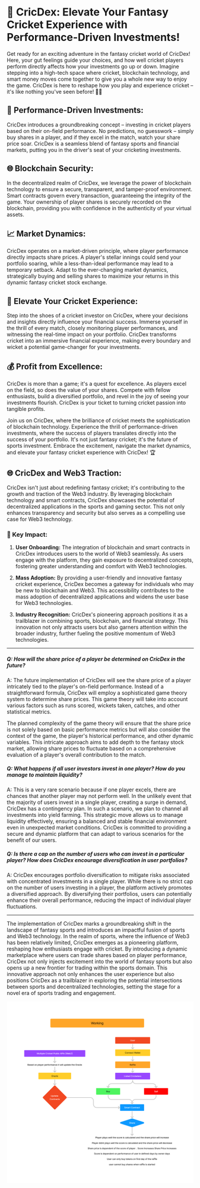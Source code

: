 # 🏏 CricDex: Elevate Your Fantasy Cricket Experience with Performance-Driven Investments!

Get ready for an exciting adventure in the fantasy cricket world of CricDex! Here, your gut feelings guide your choices, and how well cricket players perform directly affects how your investments go up or down. Imagine stepping into a high-tech space where cricket, blockchain technology, and smart money moves come together to give you a whole new way to enjoy the game. CricDex is here to reshape how you play and experience cricket – it's like nothing you've seen before! 🏏✨

## 💼 Performance-Driven Investments:

CricDex introduces a groundbreaking concept – investing in cricket players based on their on-field performance. No predictions, no guesswork – simply buy shares in a player, and if they excel in the match, watch your share price soar. CricDex is a seamless blend of fantasy sports and financial markets, putting you in the driver's seat of your cricketing investments.


## 🌐 Blockchain Security:

In the decentralized realm of CricDex, we leverage the power of blockchain technology to ensure a secure, transparent, and tamper-proof environment. Smart contracts govern every transaction, guaranteeing the integrity of the game. Your ownership of player shares is securely recorded on the blockchain, providing you with confidence in the authenticity of your virtual assets.



## 📈 Market Dynamics:

CricDex operates on a market-driven principle, where player performance directly impacts share prices. A player's stellar innings could send your portfolio soaring, while a less-than-ideal performance may lead to a temporary setback. Adapt to the ever-changing market dynamics, strategically buying and selling shares to maximize your returns in this dynamic fantasy cricket stock exchange.



## 🚀 Elevate Your Cricket Experience:

Step into the shoes of a cricket investor on CricDex, where your decisions and insights directly influence your financial success. Immerse yourself in the thrill of every match, closely monitoring player performances, and witnessing the real-time impact on your portfolio. CricDex transforms cricket into an immersive financial experience, making every boundary and wicket a potential game-changer for your investments.



## 💰 Profit from Excellence:

CricDex is more than a game; it's a quest for excellence. As players excel on the field, so does the value of your shares. Compete with fellow enthusiasts, build a diversified portfolio, and revel in the joy of seeing your investments flourish. CricDex is your ticket to turning cricket passion into tangible profits.

Join us on CricDex, where the brilliance of cricket meets the sophistication of blockchain technology. Experience the thrill of performance-driven investments, where the success of players translates directly into the success of your portfolio. It's not just fantasy cricket; it's the future of sports investment. Embrace the excitement, navigate the market dynamics, and elevate your fantasy cricket experience with CricDex! 🏆



## 🌐 CricDex and Web3 Traction:

CricDex isn't just about redefining fantasy cricket; it's contributing to the growth and traction of the Web3 industry. By leveraging blockchain technology and smart contracts, CricDex showcases the potential of decentralized applications in the sports and gaming sector. This not only enhances transparency and security but also serves as a compelling use case for Web3 technology.



### 🚀 Key Impact:

1. **User Onboarding:** The integration of blockchain and smart contracts in CricDex introduces users to the world of Web3 seamlessly. As users engage with the platform, they gain exposure to decentralized concepts, fostering greater understanding and comfort with Web3 technologies.

2. **Mass Adoption:** By providing a user-friendly and innovative fantasy cricket experience, CricDex becomes a gateway for individuals who may be new to blockchain and Web3. This accessibility contributes to the mass adoption of decentralized applications and widens the user base for Web3 technologies.

3. **Industry Recognition:** CricDex's pioneering approach positions it as a trailblazer in combining sports, blockchain, and financial strategy. This innovation not only attracts users but also garners attention within the broader industry, further fueling the positive momentum of Web3 technologies.



---

##### Q: How will the share price of a player be determined on CricDex in the future?

A: The future implementation of CricDex will see the share price of a player intricately tied to the player's on-field performance. Instead of a straightforward formula, CricDex will employ a sophisticated game theory system to determine share prices. This game theory will take into account various factors such as runs scored, wickets taken, catches, and other statistical metrics.

The planned complexity of the game theory will ensure that the share price is not solely based on basic performance metrics but will also consider the context of the game, the player's historical performance, and other dynamic variables. This intricate approach aims to add depth to the fantasy stock market, allowing share prices to fluctuate based on a comprehensive evaluation of a player's overall contribution to the match.

##### Q: What happens if all user investors invest in one player? How do you manage to maintain liquidity?

A:
This is a very rare scenario because if one player excels, there are chances that another player may not perform well. In the unlikely event that the majority of users invest in a single player, creating a surge in demand, CricDex has a contingency plan. In such a scenario, we plan to channel all investments into yield farming. This strategic move allows us to manage liquidity effectively, ensuring a balanced and stable financial environment even in unexpected market conditions. CricDex is committed to providing a secure and dynamic platform that can adapt to various scenarios for the benefit of our users.

##### Q: Is there a cap on the number of users who can invest in a particular player? How does CricDex encourage diversification in user portfolios?

A: CricDex encourages portfolio diversification to mitigate risks associated with concentrated investments in a single player. While there is no strict cap on the number of users investing in a player, the platform actively promotes a diversified approach. By diversifying their portfolios, users can potentially enhance their overall performance, reducing the impact of individual player fluctuations.

---

The implementation of CricDex marks a groundbreaking shift in the landscape of fantasy sports and introduces an impactful fusion of sports and Web3 technology. In the realm of sports, where the influence of Web3 has been relatively limited, CricDex emerges as a pioneering platform, reshaping how enthusiasts engage with cricket. By introducing a dynamic marketplace where users can trade shares based on player performance, CricDex not only injects excitement into the world of fantasy sports but also opens up a new frontier for trading within the sports domain. This innovative approach not only enhances the user experience but also positions CricDex as a trailblazer in exploring the potential intersections between sports and decentralized technologies, setting the stage for a novel era of sports trading and engagement.

![flowchart](./flow.png)

